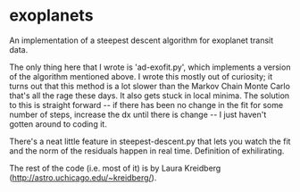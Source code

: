 # exoplanets
An implementation of a steepest descent algorithm for exoplanet transit data.

The only thing here that I wrote is 'ad-exofit.py', which implements a version of the algorithm mentioned above.
I wrote this mostly out of curiosity; it turns out that this method is a lot slower than the Markov Chain Monte
Carlo that's all the rage these days.  It also gets stuck in local minima.  The solution to this is straight forward
-- if there has been no change in the fit for some number of steps, increase the dx until there is change -- I just
haven't gotten around to coding it.

There's a neat little feature in steepest-descent.py that lets you watch the
fit and the norm of the residuals happen in real time.  Definition of exhilirating.

The rest of the code (i.e. most of it) is by Laura Kreidberg (http://astro.uchicago.edu/~kreidberg/).
